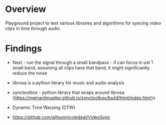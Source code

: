 
# Overview

Playground project to test various libraries and algorithms for syncing video clips in time through audio.

# Findings

* Next - run the signal through a small bandpass - if can focus in ust 1 small band, assuming all clips have that band, it might significantly reduce the noise

* librosa is a python library for music and audio analysis

* synctoolbox - python library that wraps around librosa (https://meinardmueller.github.io/synctoolbox/build/html/index.html)s

* Dynamic Time Warping (DTW)

* https://github.com/allisonnicoledeal/VideoSync